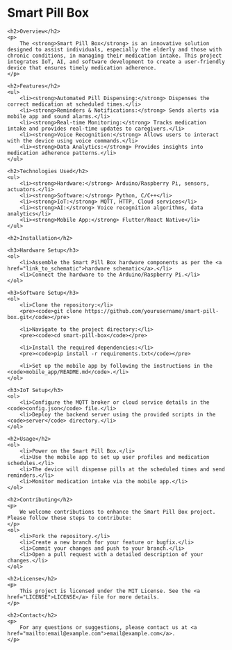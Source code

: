 <!DOCTYPE html>
<html lang="en">
<head>
    <meta charset="UTF-8">
    <meta name="viewport" content="width=device-width, initial-scale=1.0">
    <title>Smart Pill Box</title>
</head>
<body>
    <h1>Smart Pill Box</h1>

    <h2>Overview</h2>
    <p>
        The <strong>Smart Pill Box</strong> is an innovative solution designed to assist individuals, especially the elderly and those with chronic conditions, in managing their medication intake. This project integrates IoT, AI, and software development to create a user-friendly device that ensures timely medication adherence.
    </p>

    <h2>Features</h2>
    <ul>
        <li><strong>Automated Pill Dispensing:</strong> Dispenses the correct medication at scheduled times.</li>
        <li><strong>Reminders & Notifications:</strong> Sends alerts via mobile app and sound alarms.</li>
        <li><strong>Real-time Monitoring:</strong> Tracks medication intake and provides real-time updates to caregivers.</li>
        <li><strong>Voice Recognition:</strong> Allows users to interact with the device using voice commands.</li>
        <li><strong>Data Analytics:</strong> Provides insights into medication adherence patterns.</li>
    </ul>

    <h2>Technologies Used</h2>
    <ul>
        <li><strong>Hardware:</strong> Arduino/Raspberry Pi, sensors, actuators.</li>
        <li><strong>Software:</strong> Python, C/C++</li>
        <li><strong>IoT:</strong> MQTT, HTTP, Cloud services</li>
        <li><strong>AI:</strong> Voice recognition algorithms, data analytics</li>
        <li><strong>Mobile App:</strong> Flutter/React Native</li>
    </ul>

    <h2>Installation</h2>

    <h3>Hardware Setup</h3>
    <ol>
        <li>Assemble the Smart Pill Box hardware components as per the <a href="link_to_schematic">hardware schematic</a>.</li>
        <li>Connect the hardware to the Arduino/Raspberry Pi.</li>
    </ol>

    <h3>Software Setup</h3>
    <ol>
        <li>Clone the repository:</li>
        <pre><code>git clone https://github.com/yourusername/smart-pill-box.git</code></pre>

        <li>Navigate to the project directory:</li>
        <pre><code>cd smart-pill-box</code></pre>

        <li>Install the required dependencies:</li>
        <pre><code>pip install -r requirements.txt</code></pre>

        <li>Set up the mobile app by following the instructions in the <code>mobile_app/README.md</code>.</li>
    </ol>

    <h3>IoT Setup</h3>
    <ol>
        <li>Configure the MQTT broker or cloud service details in the <code>config.json</code> file.</li>
        <li>Deploy the backend server using the provided scripts in the <code>server</code> directory.</li>
    </ol>

    <h2>Usage</h2>
    <ol>
        <li>Power on the Smart Pill Box.</li>
        <li>Use the mobile app to set up user profiles and medication schedules.</li>
        <li>The device will dispense pills at the scheduled times and send reminders.</li>
        <li>Monitor medication intake via the mobile app.</li>
    </ol>

    <h2>Contributing</h2>
    <p>
        We welcome contributions to enhance the Smart Pill Box project. Please follow these steps to contribute:
    </p>
    <ol>
        <li>Fork the repository.</li>
        <li>Create a new branch for your feature or bugfix.</li>
        <li>Commit your changes and push to your branch.</li>
        <li>Open a pull request with a detailed description of your changes.</li>
    </ol>

    <h2>License</h2>
    <p>
        This project is licensed under the MIT License. See the <a href="LICENSE">LICENSE</a> file for more details.
    </p>

    <h2>Contact</h2>
    <p>
        For any questions or suggestions, please contact us at <a href="mailto:email@example.com">email@example.com</a>.
    </p>
</body>
</html>
